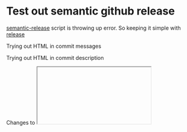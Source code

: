 # Test out semantic github release


[semantic-release](https://github.com/semantic-release/semantic-release) script is throwing up error. So keeping it simple with [release](https://github.com/zeit/release)

Trying out HTML in commit messages

Trying out HTML in commit description

Changes to <iframe>

Test out my PR which escapes HTML in commit messages

 Fix double escaping HTML

